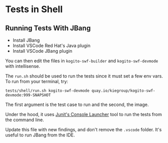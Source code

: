 # Tests in Shell

## Running Tests With JBang

- Install JBang
- Install VSCode Red Hat's Java plugin
- Install VSCode JBang plugin

You can then edit the files in `kogito-swf-builder` and `kogito-swf-devmode` with intellisense.

The `run.sh` should be used to run the tests since it must set a few env vars. To run from your terminal, try:

```shell
tests/shell/run.sh kogito-swf-devmode quay.io/kiegroup/kogito-swf-devmode:999-SNAPSHOT
```

The first argument is the test case to run and the second, the image.

Under the hood, it uses [Junit's Console Launcher](https://junit.org/junit5/docs/current/user-guide/#running-tests-console-launcher) tool to run the tests from the command line.

Update this file with new findings, and don't remove the `.vscode` folder. It's useful to run JBang from the IDE.
